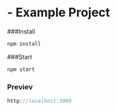# - Example Project

###Install
```js
npm install
```

###Start
```js
npm start
```

### Previev
```js
http://localhost:3000
```